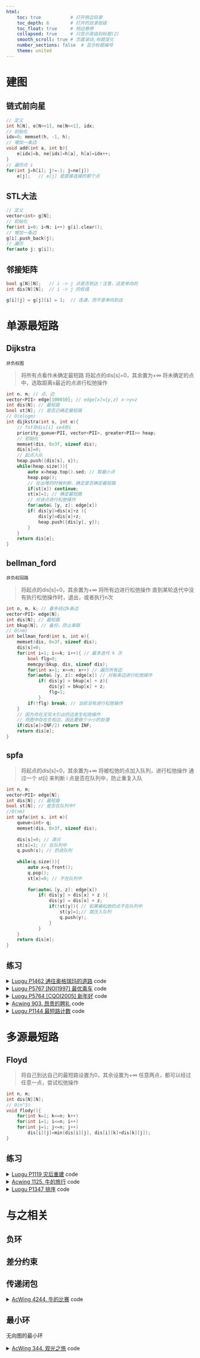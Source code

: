 ```yaml
---
html:
    toc: true           # 打开侧边目录
    toc_depth: 6        # 打开的目录层级
    toc_float: true     # 侧边悬停
    collapsed: true     # 只显示高级别标题(2)
    smooth_scroll: true # 页面滚动,标题变化
    number_sections: false  # 显示标题编号
    theme: united
--- 
```


# 建图

## 链式前向星

```cpp
// 定义
int h[N], e[N<<1], ne[N<<1], idx;
// 初始化
idx=0; memset(h, -1, h);
// 增加一条边
void add(int a, int b){
    e[idx]=b, ne[idx]=h[a], h[a]=idx++;
}
// 遍历点 i
for(int j=h[i]; j!=-1; j=ne[j])
    e[j];   // e[j] 是直接连接的那个点
```

## STL大法

```cpp
// 定义
vector<int> g[N];
// 初始化
for(int i=0; i<N; i++) g[i].clear();
// 增加一条边
g[i].push_back(j);
// 遍历
for(auto j: g[i]);
```


## 邻接矩阵

```cpp
bool g[N][N];   // i -> j 点是否到达！注意，这是单向的
int dis[N][N];  // i -> j 的权值

g[i][j] = g[j][i] = 1;  // 连通，而不是单向到达
```

# 单源最短路

## Dijkstra

`非负权图`

> 将所有点看作未确定最短路
> 将起点的dis[s]=0，其余置为+∞
> 将未确定的点中，选取距离s最近的点进行松弛操作

```cpp
int n, m; // 点、边
vector<PII> edge[100010]; // edge[x]={y,z} x->y=z
int dis[N]; // 最短路
bool st[N]; // 是否已确定最短路
// O(mlogm)
int dijkstra(int s, int e){
    // fst存dis[i] sed存i
    priority_queue<PII, vector<PII>, greater<PII>> heap;
    // 初始化
    memset(dis, 0x3f, sizeof dis);
    dis[s]=0;
    // 起点入队
    heap.push({dis[s], s});
    while(heap.size()){
        auto x=heap.top().sed; // 取最小点
        heap.pop();
        // 在出堆的时候判断、确定是否确定最短路
        if(st[x]) continue;
        st[x]=1; // 确定最短路
        // 对该点进行松弛操作
        for(auto& [y, z]: edge[x])
        if( dis[y]>dis[x]+z ){
            dis[y]=dis[x]+z;
            heap.push({dis[y], y});
        }
    }
    return dis[e];
}
```

## bellman_ford

`非负权回路`

> 将起点的dis[s]=0，其余置为+∞
> 将所有边进行松弛操作
> 直到某轮迭代中没有执行松弛操作时，退出，或者执行n次

```cpp
int n, m, k; // 最多经过k条边
vector<PII> edge[N];
int dis[N]; // 最短路
int bkup[N]; // 备份，防止串联
// O(nm)
int bellman_ford(int s, int e){
    memset(dis, 0x3f, sizeof dis);
    dis[s]=0;
    for(int i=1; i<=k; i++){ // 最多迭代 k 次
        bool flg=0;
        memcpy(bkup, dis, sizeof dis);
        for(int x=1; x<=n; x++) // 遍历所有边
        for(auto& [y, z]: edge[x]) // 对每条边进行松弛操作
            if( dis[y] > bkup[x] + z){
                dis[y] = bkup[x] + z;
                flg=1;
            }
        if(!flg) break; // 当前没有进行松弛操作
    }
    // 因为存在无穷大引出的边发生松弛操作
    // 而图中存在负权边，因此要做个小小的处理
    if(dis[e]>INF/2) return INF;
    return dis[e];
}
```

## spfa
> 将起点的dis[s]=0，其余置为+∞
> 将被松弛的点加入队列，进行松弛操作
> 通过一个 st[i] 来判断 i 点是否在队列中，防止重复入队

```cpp
int n, m;
vector<PII> edge[N];
int dis[N]; // 最短路
bool st[N]; // 是否在队列中?
//O(nm)
int spfa(int s, int e){
    queue<int> q;
    memset(dis, 0x3f, sizeof dis);
    
    dis[s]=0; // 源点
    st[s]=1; // 在队列中
    q.push(s); // 扔进队列
    
    while(q.size()){
        auto x=q.front();
        q.pop();
        st[x]=0; // 不在队列中
        
        for(auto& [y, z]: edge[x])
            if( dis[y] > dis[x] + z ){
                dis[y] = dis[x] + z;
                if(!st[y]){ // 如果被松弛的点不在队列中
                    st[y]=1;// 就压入队列
                    q.push(y);
                }
            }
    }
    return dis[e];
}
```

## 练习

<details><summary><a href="https://www.luogu.com.cn/problem/P1462" target="_blank">Luogu P1462 通往奥格瑞玛的道路</a> code</summary>

核心问题：
（一条路径，路径中所有点的最大值是V，令V为这条路径的代价）
从 1->n 的所有可行路径中
找到一条代价最小的路（即最小的最大值）

如何找所有的可行路径？
显然，题目的限制1为血量，限制2为金钱。
对于限制1，只要到达终点前血量没有掉完，那么就是可行的。
对于限制2因为题目没有要求求最小的花费和，因此我们可以将金钱理解为：
	if 身上的金钱 >= 当前点的过路费 可以通过
那么我们就可以通过枚举金钱得到所有可行路径。O( C*mlogm )

如何优化？
设A，B分别为我们的金钱，令 A <= B，显然，如果A能通过的路径，B肯定能通过
那么金钱满足二段性，我们要找的是形如 （<=x）的金钱，即最小的可行路径花费金钱 


```cpp
#pragma G++ optimzie("Ofast")
#define fst first
#define sed second
#define pb push_back
#include <iostream>
#include <algorithm>
#include <cstring>
#include <vector>
#include <cmath>
#include <map>
#include <queue>
using namespace std;

typedef long long LL;
typedef pair<int, int> PII;

const int dxy[][2]={ {-1,0}, {1,0}, {0,-1}, {0,1} };
const double PI = acos(-1.0);
const int inf = 0x3f3f3f3f;
const int MOD = 1e9+7;
const int N = 1e4+10;

vector<PII> edge[N];
int dis[N]; // 到达某点花费的最低血量
bool st[N];
int n, m, b;
int f[N];   // 每个点花费的钱

bool dijkstra(int res, int s, int e){
    memset(dis, 0x3f, sizeof dis);
    memset(st, 0, sizeof st);
    priority_queue<PII, vector<PII>, greater<PII>> heap;

    dis[s]=0;
    heap.push({dis[s], s});

    while(heap.size()){
        auto x=heap.top().sed;
        heap.pop();

        if(st[x]) continue;
        st[x]=1;

        for(auto &[y, z]: edge[x])
            if(f[x]<=res)
            if(f[y]<=res)
            if( dis[y] > dis[x] + z){
                dis[y] = dis[x] + z;
                heap.push({dis[y], y});
            }
    }

    if(dis[e]>b)
        return 0;
    else
        return 1;
}

void solve(){
    cin>>n>>m>>b;
    for(int i=1; i<=n; i++)
        scanf("%d", &f[i]);
    for(int i=1; i<=m; i++){
        int a, b, c;
        scanf("%d%d%d", &a, &b, &c);
        edge[a].pb({b, c});
        edge[b].pb({a, c});
    }

    if(!dijkstra(inf, 1, n))
        cout<<"AFK";
    else{
        int l=1, r=inf;
        // 找 >=x 的第一个元素
        while(l<r){
            int mid=l+r>>1;
            if(dijkstra(mid, 1, n)) r=mid;
            else l=mid+1;
        }
        cout<<l;
    }
 
    return ;
}

int main(){
    //ios::sync_with_stdio(0); cin.tie(0), cout.tie(0);
    //freopen("in.txt", "r", stdin); freopen("out.txt", "w", stdout); 
    //int T; cin>>T; while(T--)
    solve();
    return 0;
}
```
</details>

<details><summary><a href="https://www.luogu.com.cn/problem/P5767" target="_blank">Luogu P5767 [NOI1997] 最优乘车</a> code</summary>

核心问题：
求 1->n 的最小换乘次数，那么最小换乘次数就是我们的最短路

建图：
存在两条路线
c -> a -> b  
d -> a -> e
a存在两个出度a -> b, a -> e，如何区分两条路线？不妨画图来康康

从图中可以发现当从黑色线路到蓝色线路的时候，换乘次数+1

为了实现这个目的，那么我们可以对线路进行编号，

发生换乘这个行为的时候，就是编号不同。

Notes：
我到达a是走的黑色线路，那么我的a标记为黑色线路，当我从a拓展到其他线路时，
如果是到e，依然是黑色线路，那么换乘次数不增加，
如果是到b，蓝色线路，换乘次数+1



```cpp
/*NOI
https://www.acwing.com/problem/content/description/922/
*/
/*
	只有相同的可以相互到达
	对于需要可以换乘的点, x->x 花费为 1
	其余点设置为花费 0
	直接跑dijkstra就ok
*/
#pragma G++ optimize("Ofast")
#define fst first
#define sed second
#define pb push_back
#include <iostream>
#include <cstring>
#include <queue>
#include <vector>
#include <sstream>
using namespace std;

typedef pair<int, int> PII;
const int N = 510;

vector<vector<PII>> edge(N);
bool st[N];
PII dis[N];	// 最少换乘 及 乘坐路线
int n, m, id;   // 起点乘坐的路线;

int dijkstra(int s, int id, int e) {
	memset(dis, 0x3f, sizeof dis);
	priority_queue<PII, vector<PII>, greater<PII>> heap;
	dis[s] = { 0, id };
	heap.push({ dis[s].fst, s });

	while (heap.size()) {
		auto x = heap.top().sed;
		heap.pop();

		if (st[x]) continue;
		st[x] = 1;
        if (st[e]) break;

		for (auto& [y, z] : edge[x])	// x -> y 线路 z
			if (dis[x].sed == z) {      // 如果是同一线路，直接赋值
				dis[y] = dis[x];
					heap.push({ dis[y].fst, y });
			}                           // 如果不是同一线路，且可以松弛
			else if (dis[y].fst > dis[x].fst + 1){
				dis[y] = { dis[x].fst + 1, z };
					heap.push({ dis[y].fst, y });
			}
	}
	return dis[e].fst;
}

int main() {
	//freopen("in.txt", "r", stdin); freopen("out.txt", "w", stdout);
	cin >> m >> n; getchar(); getchar();
	for (int i = 1; i <= m; i++) {
		int a, b;
		string s;
		getline(cin, s);
		stringstream ss(s);
		ss >> a;
		if (a == 1) id = i;
		while (ss >> b) {
			edge[a].pb({ b, i });	// 线路ID
			a = b;
			if (a == 1) id = i;
		}
	}

	int ans = dijkstra(1, id, n);
	if (ans == 0x3f3f3f3f)
		cout << "NO";
	else
		cout << ans;
	return 0;
}
```
</details>

<details><summary><a href="https://www.luogu.com.cn/problem/P5764" target="_blank">Luogu P5764 [CQOI2005] 新年好</a> code</summary>

核心问题：
求 1->(a->b->c->d->e) 的最短路(其中abcde可以任意互换)

思路：
显然，我们可以对abcde进行一次全排列，获得他们所有的顺序（全排列之前应当排序使得从小到大排序）

同时，我们可以发现，对于同一条路径，例如a->b，可能会进行多次最短路，
为了避免这个问题，我们可以将a->b的路径存储下来，也就是记忆化。
而站点的范围较大，为了避免MLE，我们又需要做一次离散化。

```cpp
#define fst first
#define sed second
#define pb push_back
#include <iostream>
#include <vector>
#include <algorithm>
#include <queue>
#include <map>
#include <cstring>
using namespace std;

typedef pair<int, int> PII;

const int N=5e4+10;

vector<PII> edge[N];
int a[10];
int dis[N], ddis[10][10];
bool st[N];
map<int, int> H;
int n, m;

void dijkstra(int s){
    memset(dis, 0x3f, sizeof dis);
    memset(st, 0, sizeof st);
    priority_queue<PII, vector<PII>, greater<PII>> heap;

    dis[s]=0;
    heap.push({dis[s], s});

    while(heap.size()){
        auto x=heap.top().sed;
        heap.pop();

        if(st[x]) continue;
        st[x]=1;

        for(auto &[y, z]: edge[x])
            if( dis[y] > dis[x] + z)
                dis[y] = dis[x] + z,
                heap.push({dis[y], y});
    }

    for(int i=2; i<=6; i++)
        ddis[ H[s] ][i] = dis[ a[i] ];
    // 映射后的 [s][e] = 原本的 dis
}

int main(){
    //freopen("in", "r", stdin); freopen("out", "w", stdout);
    cin>>n>>m;
    H[1]=1;
    for(int i=2; i<=6; i++) cin>>a[i], H[ a[i] ]=i; // 大范围映射到小范围
    for(int i=1; i<=m; i++){
        int x, y, t;
        scanf("%d%d%d", &x, &y, &t);
        edge[x].pb({y, t});
        edge[y].pb({x, t});
    }

    dijkstra(1);
    for(int i=2; i<=6; i++) dijkstra(a[i]);

    int ans=0x3f3f3f3f;
    sort(a+2, a+2+5);
    do{
        int res=ddis[ 1 ][ H[a[2]] ];
        for(int i=3; i<=6; i++)
            res+=ddis[ H[a[i-1]] ][ H[a[i]] ];
        ans=min(ans, res);
    }while(next_permutation(a+2, a+2+5));

    cout<<ans;
    return 0;
}
```
</details>






<details><summary><a href="https://www.acwing.com/problem/content/description/905/" target="_blank">Acwing 903. 昂贵的聘礼</a> code</summary>

核心问题：

求多个点到点1的最短路径
对于此类问题，考虑建立一个超级源点，那么问题就转变成
从超级源点到点1的最短路径




等级限制：

对于等级限制，因为不能超过m的等级限制
那么我们每次交易的点的等级，应该维持在一个区间[x, x+m]

因为1号点必须参与交易，那么我们搜索的区间就是
 	w[1]-m, w[1]  直到 w[1], w[1]+m


```cpp
#define fst first
#define sed second
#define pb push_back
#include <iostream>
#include <queue>
#include <cstring>
#include <vector>
using namespace std;

typedef pair<int, int> PII;

const int N = 110;

int edge[N][N];
int dis[N];
bool st[N];
int w[N];

int m, n, L;   // 等级限制 物品总量

int spfa(int s, int e, int low, int upp) {
    memset(st, 0, sizeof st);
    memset(dis, 0x3f, sizeof dis);
    queue<int> q;

    dis[s] = 0;
    q.push(s), st[s] = 1;
    
    while (q.size()) {
        auto x = q.front();
        q.pop(), st[x] = 0;

        for (int y = 1; y <= n; y++)
            if ( low <= w[y] && w[y] <= upp )
            if (dis[y] > dis[x] + edge[x][y]) {
                dis[y] = dis[x] + edge[x][y];
                if (!st[y])
                    q.push(y), st[y] = 1;
            }
    }
    return dis[e];
}

int main() {
    //freopen("in.txt", "r", stdin); freopen("out.txt", "w", stdout);
    memset(edge, 0x3f, sizeof edge);
    cin >> m >> n;
    for (int i = 1; i <= n; i++) {
        // 物品价值
        // 主人地位
        // 替代品总量

        int p, l, x;
        cin >> p >> l >> x;
        w[i]=l;
        
        edge[0][i] = p; // 超级源点
        
        for (int j = 1; j <= x; j++) {
            int t, v;
            cin >> t >> v;
            edge[t][i] = v; // t物品换i物品,花费v
        }
    }

    int ans = 0x3f3f3f3f;
    // 地位枚举
    for (int i = w[1] - m; i <= w[1]; i++) ans = min (ans, spfa (0, 1, i, i + m));
    cout << ans;
    return 0;
}
```
</details>






<details><summary><a href="https://www.luogu.com.cn/problem/P1144" target="_blank">Luogu P1144 最短路计数</a> code</summary>

如果我们用dijkstra来思考这道问题，会发现我们很难维护数量

换一个思考方向，
如果我们访问一个点，访问的路径就是最短路，
那么访问到该点的总次数，就是该点的最短路数量

显然，我们很容易用BFS来对图进行搜索
BFS的按层访问，能保证访问到的每个点都是最近的


```cpp
#define pb push_back
#include <iostream>
#include <vector>
#include <queue>
#include <cstring>
using namespace std;

const int N=1e5+10;
const int MOD=100003;

vector<int> edge[N]; 
bool st[N];
int dis[N], dep[N]; // 最短路 和 层

int n, m;

int main(){
    cin>>n>>m;
    for(int i=1; i<=m; i++){
        int x, y;
        scanf("%d%d", &x, &y);
        edge[x].pb(y);
        edge[y].pb(x);
    }
    
    queue<int> q;
    q.push(1), st[1]=1, dis[1]=1, dep[1]=1;
    
    while(q.size()){
        auto x=q.front();
        q.pop();
        
        for(auto y: edge[x]){
            if(!st[y]) q.push(y), st[y]=1, dep[y]=dep[x]+1;
            if(dep[y]==dep[x]+1) dis[y]=(dis[x]+dis[y])%MOD;
        }
    }
    
    for(int i=1; i<=n; i++)
        cout<<dis[i]<<"\n";
    
    return 0;
}
```
</details>




# 多源最短路



## Floyd

>  将自己到达自己的最短路设置为0，其余设置为+∞
> 任意两点，都可以经过任意一点，尝试松弛操作

```cpp
int n, m;
int dis[N][N];
// O(n^3)
void flody(){
    for(int k=1; k<=n; k++)
    for(int i=1; i<=n; i++)
    for(int j=1; j<=n; j++)
        dis[i][j]=min(dis[i][j], dis[i][k]+dis[k][j]);
}
```

## 练习

<details><summary><a href="https://www.luogu.com.cn/problem/P1119" target="_blank">Luogu P1119 灾后重建</a> code</summary>

```cpp
#include <iostream>
#include <cstring>
using namespace std;

const int N=210;

int dis[N][N];
bool st[N];
int ti[N];  // 每个点修好的时间

int n, m, q;

int floyd(int x, int y, int t){
    for(int k=0; k<n; k++){
        if(ti[k]>t || st[k]) continue;
        st[k]=1;

        for(int i=0; i<n; i++)
            for(int j=0; j<n; j++)
                if( dis[i][j] > dis[i][k] + dis[k][j] )
        dis[j][i] = dis[i][j] = dis[i][k] + dis[k][j];
    }

    if(dis[x][y]==0x3f3f3f3f || ti[x]>t || ti[y]>t)
        return -1;
    else
        return dis[x][y];
}

int main(){
    memset(dis, 0x3f, sizeof dis); 
    cin>>n>>m;
    for(int i=0; i<n; i++) scanf("%d", &ti[i]);
    for(int i=1; i<=m; i++){
        int x, y, w;
        scanf("%d%d%d", &x, &y, &w);
        dis[x][y]=min(dis[x][y], w);
        dis[y][x]=min(dis[y][x], w);
    }
    for(int i=0; i<n; i++) dis[i][i]=0;

    cin>>q;
    while(q--){
        int x, y, t;
        scanf("%d%d%d", &x, &y, &t);
        cout<<floyd(x, y, t)<<"\n";
    }
    return 0;
}   
```
</details>

<details><summary><a href="https://www.acwing.com/problem/content/submission/code_detail/20257744/" target="_blank">Acwing 1125. 牛的旅行</a> code</summary>

核心问题：

首先（将直径定义为一个连通块中最远的两个点的距离），
一个连通块中的最大直径，为这个连通块的V
在所有的V中，找到最大的V，即最大的最小值



关于连接：
题目要求我们连接两个连通块，使得其变成一个连通块。

因此，对于A，B两个连通块，存在三种情况

A内部：  A的直径
B内部：   B的直径
连接AB：AB的直径

我们首先进行一次floyd，再在这三种情况中找最大的直径

情况1、2，在同一个连通块

double dis[N];
// 同一牧场中(到达该点的最远的的一个点)的(距离)

for(int i=1; i<=n; i++)
    for(int j=1; j<=n; j++)
        if(edge[i][j]<inf/2){
            dis[i]=max(dis[i], edge[i][j]);
            res1=max(res1, dis[i]);
        }

如果存在在一个连通块中，edge[i][j]必定存在
如果i->j更长，那么dis[i]更新

res1维护同一个连通块的直径


情况3，不同连通块连接：

for(int i=1; i<=n; i++)
for(int j=1; j<=n; j++)
if(edge[i][j]>inf/2)
    res2=min(res2, dis[i]+c(i,j)+dis[j]);

如果是两个连通块，edge[i][j]必定不存在

对于两个连通块的情况，当连接后，
我们需要获得新的连通块的直径
即：dis[A]+连接线+dis[B]，A->B只存在连接线一条路径

Notes：左边因为直径始终存在，所以取MAX，右边是我们连接的，为了尽可能小，所以取最小的连接方案



```cpp
#pragma G++ optimzie("Ofast")
#define fst first
#define sed second
#define pb push_back
#include <iostream>
#include <algorithm>
#include <cstring>
#include <vector>
#include <cmath>
#include <map>
#include <queue>
using namespace std;

typedef long long LL;
typedef pair<int, int> PII;

const int dxy[][2]={ {-1,0}, {1,0}, {0,-1}, {0,1} };
const double PI = acos(-1.0);
const int inf = 0x3f3f3f3f;
const int MOD = 1e9+7;
const int N = 200;

PII xy[N];          // 每个点的坐标
int id[N];          // 每个牧区所属的牧场
double edge[N][N];  // 两点间的距离
double dis[N];      // 同一牧场中到达该点的最长距离
bool st[N];         // 当前牧区有无使用 
int n, m;           // 牧区数量 牧场数量 

double c(int i, int j){ // 两点间的距离
    int xi=xy[i].fst, yi=xy[i].sed;
    int xj=xy[j].fst, yj=xy[j].sed;
    return sqrt( pow(xj-xi, 2) + pow(yj-yi, 2) );
}

void solve(){
    cin>>n;
    // 每个点的坐标
    for(int i=1; i<=n; i++){
        int x, y; cin>>x>>y;
        xy[i]={x, y};
    }
    // 读入并计算地图
    for(int i=1; i<=n; i++){
        string s; cin>>s;
        for(int j=1; j<=n; j++)
            if(s[j-1]=='1' || i==j) 
                edge[i][j]=c(i, j);
            else
                edge[i][j]=inf;
    }
    // floyd 计算当前最短路
    for(int k=1; k<=n; k++)
        for(int i=1; i<=n; i++)
            for(int j=1; j<=n; j++)
                edge[i][j]=min(edge[i][j], edge[i][k]+edge[k][j]);

    double res1=-inf, res2=inf;
    // 到达i点的最长路径
    for(int i=1; i<=n; i++)
        for(int j=1; j<=n; j++)
            if(edge[i][j]<inf/2){
                dis[i]=max(dis[i], edge[i][j]);
                res1=max(res1, dis[i]);
            }

    // 通过i点到不能到达的j点的最短路径
    for(int i=1; i<=n; i++)
        for(int j=1; j<=n; j++)
            if(edge[i][j]>inf/2)
                res2=min(res2, dis[i]+c(i,j)+dis[j]);

    printf("%.6lf", max(res1, res2));
    return ;
}

int main(){
    //ios::sync_with_stdio(0); cin.tie(0), cout.tie(0);
    //freopen("in.txt", "r", stdin); freopen("out.txt", "w", stdout); 
    //int T; cin>>T; while(T--)
    solve();
    return 0;
}
```
</details>

<details><summary><a href="https://www.luogu.com.cn/problem/P1347" target="_blank">Luogu P1347 排序</a> code</summary>

和之前做的灾后重建问题有异曲同工之妙，不同的是，这道题我们不需要判断当前点是否能够进行传递
因为是顺序输入的原因，所以对每次输入后的路径，整体再做一次传递闭包。再检查是否使得所有点连通。



关于从小到达输出

因为数据范围并不大，所以我们可以采取最原始的方法，每次在序列中找到未标记的最小值，然后标记输出。


```cpp
#include <cstring>
#include <iostream>
using namespace std;

const int N=30;
int d[N][N];// d[i][j] i<j 
bool st[N];	// 确定最小值的时候使用
int n, m;

int ck(){
	for(int i=0; i<n; i++){
		int cnt=0;
		for(int j=0; j<n; j++){
			if(d[i][j] && d[j][i] || d[i][i] || d[j][j]) return 2;
			if(d[i][j] || d[j][i]) cnt++;
		}
		if(cnt!=n-1) return 3; 
	}
	return 1;
}

char getmin(){
	int res=-1;
	for(int i=0; i<n; i++)
		if(!st[i]){
			bool flg=1;
			for(int j=0; j<n; j++) // 检查是不是最小的
				if(!st[j] && d[j][i]){
					flg=0;
					break;
				}

			if(flg){
				st[i]=1;
				return 'A'+i;
			}
		}
}

int main(){
	//freopen("in", "r", stdin); freopen("out", "w", stdout);
	cin>>n>>m;
	for(int x=1; x<=m; x++){
		string s; cin>>s;
		int a=s[0]-'A', b=s[2]-'A';
		d[a][b]=1;

		// 做一次Floyd
		for(int k=0; k<n; k++)
			for(int i=0; i<n; i++)
				for(int j=0; j<n; j++)
					d[i][j] |= d[i][k] && d[k][j];

		// 检查一下
		int flg=ck();

		if(flg==1){	// 
			printf("Sorted sequence determined after %d relations: ", x);
			for(int i=0; i<n; i++) cout<<getmin();
			cout<<".";
			return 0;
		}
		if(flg==2){
			printf("Inconsistency found after %d relations.", x);
			return 0;
		}

	}
	printf("Sorted sequence cannot be determined.");
	return 0;
}
```
</details>


# 与之相关

## 负环

## 差分约束

## 传递闭包

<details><summary><a href="https://www.acwing.com/problem/content/description/4247/" target="_blank">AcWing 4244. 牛的比赛</a> code</summary>

```cpp
/*
传递闭包：
已知一个有向图中任意两点之间是否有连边，要求判断任意两点是否连通。
不关心长度，只关心连通性，即将松弛操作：

d[i][j] = min( d[i][j] ,    d[i][k] +  d[k][j] )   变为
d[i][j] =      d[i][j] || ( d[i][k] && d[k][j] )
*/

#include <iostream>
using namespace std;

const int N=110;

int d[N][N];	// d[i][j] 代表 i->j 即 i>j
int n, m;

bool ck(int i){
	int cnt=0;
	for(int j=1; j<=n; j++)
		if(d[i][j] || d[j][i]) cnt++;
	if(cnt==n-1) return 1;
	return 0;
}

int main(){
	cin>>n>>m;
	for(int i=1; i<=m; i++){
		int a, b; scanf("%d%d", &a, &b);
		d[a][b]=1;
	}

	for(int k=1; k<=n; k++)
		for(int i=1; i<=n; i++)
			for(int j=1; j<=n; j++)
				d[i][j] |= d[i][k] && d[k][j];

	// 检查每头牛和所有牛的连通性
	int ans=0;
	for(int i=1; i<=n; i++)
		if(ck(i)) ans++;
	cout<<ans;

	return 0;
}
```
</details>


## 最小环

无向图的最小环

<details><summary><a href="https://www.acwing.com/problem/content/description/346/" target="_blank">AcWing 344. 观光之旅</a> code</summary>

```cpp
#include <iostream>
#include <cstring>
using namespace std;

const int N=110;
const int inf=0x3f3f3f3f;

int edge[N][N]; // 边
int dis[N][N];  // 最短路

int pos[N][N];  // i->j 经过中间点 pos[i][j]
int path[N];    // 方案 *path存数量

int n, m;

void get_path(int i, int j){
    if(pos[i][j]==0) return ;   // 没有经过其他点 直接到达
    
    int k=pos[i][j];
    get_path(i, k);     // 左递归
    path[++*path] = k;  // k放入
    get_path(k, j);     // 右递归
}

int main(){
    cin>>n>>m;
    memset(edge, 0x3f, sizeof edge);
    for(int i=1; i<=n; i++) edge[i][i]=0;
    for(int i=1; i<=m; i++){
        int u, v, l;
        scanf("%d%d%d", &u, &v, &l);
        edge[u][v]=min(edge[u][v], l);
        edge[v][u]=min(edge[v][u], l);
    }
    
    int res=inf;
    memcpy(dis, edge, sizeof dis);
    
    for(int k=1; k<=n; k++){
        // 求最小环
        for(int i=1; i<k; i++)
            for(int j=i+1; j<k; j++)    // 不能重复
                if( res > (long long)dis[i][j] + edge[j][k] + edge[k][i] ){
                    res = dis[i][j] + edge[j][k] + edge[k][i];
                
                    // 更新路径
                    *path=0;
                    path[++*path]=k;    // k是起点
                    path[++*path]=i;    // k->i的路径确定
                    get_path(i, j);     // 递归获取i->j的路径 (不含i, j)
                    path[++*path]=j;    // j->k的路径确定
                }
        
        // Floyd 更新最短路
        for(int i=1; i<=n; i++)
            for(int j=1; j<=n; j++)
                if( dis[i][j] > dis[i][k] + dis[k][j] ){
                    dis[i][j] = dis[i][k] + dis[k][j];
                    pos[i][j] = k; // i j最短路由k更新
                }
    }
    
    if(res==inf)
        puts("No solution.");
    else
        for(int i=1; i<=*path; i++) 
            cout<<path[i]<<" ";
    
    return 0;
}
```
</details>